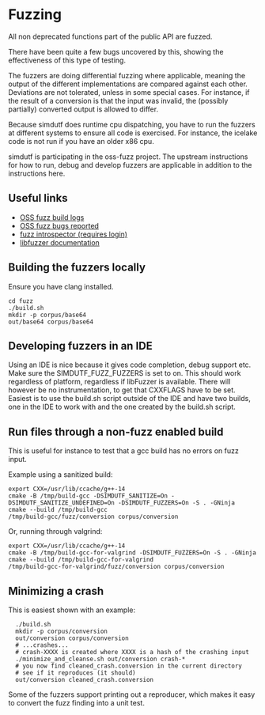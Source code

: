 # Fuzzing

All non deprecated functions part of the public API are fuzzed.

There have been quite a few bugs uncovered by this,
showing the effectiveness of this type of testing.

The fuzzers are doing differential fuzzing where applicable, meaning the output
of the different implementations are compared against each other. Deviations
are not tolerated, unless in some special cases. For instance, if the result of
a conversion is that the input was invalid, the (possibly partially) converted
output is allowed to differ.

Because simdutf does runtime cpu dispatching, you have to run the fuzzers at
different systems to ensure all code is exercised. For instance, the icelake
code is not run if you have an older x86 cpu.

simdutf is participating in the oss-fuzz project. The upstream instructions for
how to run, debug and develop fuzzers are applicable in addition to the
instructions here.

## Useful links
 - [OSS fuzz build logs](https://oss-fuzz-build-logs.storage.googleapis.com/index.html#simdutf)
 - [OSS fuzz bugs reported](https://bugs.chromium.org/p/oss-fuzz/issues/list?sort=-id&q=proj%3Dsimdutf)
 - [fuzz introspector (requires login)](https://storage.googleapis.com/oss-fuzz-introspector/simdutf/inspector-report/20240816/fuzz_report.html)
 - [libfuzzer documentation](https://llvm.org/docs/LibFuzzer.html)
## Building the fuzzers locally

Ensure you have clang installed.

```shell
cd fuzz
./build.sh
mkdir -p corpus/base64
out/base64 corpus/base64
```

## Developing fuzzers in an IDE
Using an IDE is nice because it gives code completion, debug support etc.
Make sure the SIMDUTF_FUZZ_FUZZERS is set to on. This should work regardless
of platform, regardless if libFuzzer is available. There will however be no
instrumentation, to get that CXXFLAGS have to be set. Easiest is to use the
build.sh script outside of the IDE and have two builds, one in the IDE to work
with and the one created by the build.sh script.

## Run files through a non-fuzz enabled build
This is useful for instance to test that a gcc build has no errors
on fuzz input.

Example using a sanitized build:
```shell
export CXX=/usr/lib/ccache/g++-14
cmake -B /tmp/build-gcc -DSIMDUTF_SANITIZE=On -DSIMDUTF_SANITIZE_UNDEFINED=On -DSIMDUTF_FUZZERS=On -S . -GNinja
cmake --build /tmp/build-gcc
/tmp/build-gcc/fuzz/conversion corpus/conversion
```

Or, running through valgrind:
```shell
export CXX=/usr/lib/ccache/g++-14
cmake -B /tmp/build-gcc-for-valgrind -DSIMDUTF_FUZZERS=On -S . -GNinja
cmake --build /tmp/build-gcc-for-valgrind
/tmp/build-gcc-for-valgrind/fuzz/conversion corpus/conversion
```

## Minimizing a crash
This is easiest shown with an example:
```shell
  ./build.sh
  mkdir -p corpus/conversion
  out/conversion corpus/conversion
  # ...crashes...
  # crash-XXXX is created where XXXX is a hash of the crashing input
  ./minimize_and_cleanse.sh out/conversion crash-*
  # you now find cleaned_crash.conversion in the current directory
  # see if it reproduces (it should)
  out/conversion cleaned_crash.conversion
```

Some of the fuzzers support printing out a reproducer, which makes it easy to
convert the fuzz finding into a unit test.

